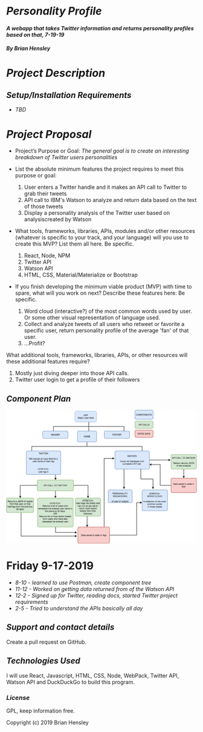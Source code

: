 # _Personality Profile_

#### _A webapp that takes Twitter information and returns personality profiles based on that, 7-19-19_

#### _By Brian Hensley_

# _Project Description_

## _Setup/Installation Requirements_

* _TBD_

# _Project Proposal_

* Project’s Purpose or Goal: _The general goal is to create an interesting breakdown of Twitter users personalities_

* List the absolute minimum features the project requires to meet this purpose or goal:

  1.  User enters a Twitter handle and it makes an API call to Twitter to grab their tweets
  2.  API call to IBM's Watson to analyze and return data based on the text of those tweets
  3.  Display a personality analysis of the Twitter user based on analysiscreated by Watson

* What tools, frameworks, libraries, APIs, modules and/or other resources (whatever is specific to your track, and your language) will you use to create this MVP? List them all here. Be specific.

  1.  React, Node, NPM
  2.  Twitter API
  3.  Watson API
  4.  HTML, CSS, Material/Materialize or Bootstrap

* If you finish developing the minimum viable product (MVP) with time to spare, what will you work on next? Describe these features here: Be specific.

  1.  Word cloud (interactive?) of the most common words used by user. Or some other visual representation of language used.
  2.  Collect and analyze tweets of all users who retweet or favorite a specific user, return personality profile of the average 'fan' of that user.
  3.  ...Profit?

What additional tools, frameworks, libraries, APIs, or other resources will these additional features require?

  1.  Mostly just diving deeper into those API calls.
  2.  Twitter user login to get a profile of their followers

## _Component Plan_
![ss1](https://github.com/brnhensley/personality-profile/blob/master/profile.png)

# Friday 9-17-2019
 * _8-10 - learned to use Postman, create component tree_
 * _11-12 - Worked on getting data returned from of the Watson API_
 * _12-2 - Signed up for Twitter, reading docs, started Twitter project requirements_
 * _2-5 - Tried to understand the APIs basically all day_

 ## _Support and contact details_

Create a pull request on GitHub.

## _Technologies Used_

I will use React, Javascript, HTML, CSS, Node, WebPack, Twitter API, Watson API and DuckDuckGo to build this program.

### _License_

GPL, keep information free.

Copyright (c) 2019 Brian Hensley